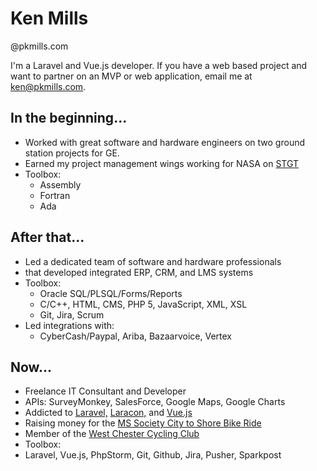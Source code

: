 # Ken Mills
@pkmills.com

I'm a Laravel and Vue.js developer. If you have a web based project and
want to partner on an MVP or web application, email me at [ken@pkmills.com](mailto:ken@pkmills.com).

## In the beginning...
* Worked with great software and hardware engineers on two ground station projects for GE.
* Earned my project management wings working for NASA on [STGT](https://www.nasa.gov/directorates/heo/scan/images/history/April1994.html)
* Toolbox:
  * Assembly
  * Fortran
  * Ada

## After that...
* Led a dedicated team of software and hardware professionals
* that developed integrated ERP, CRM, and LMS systems
* Toolbox:
  * Oracle SQL/PLSQL/Forms/Reports
  * C/C++, HTML, CMS, PHP 5, JavaScript, XML, XSL
  * Git, Jira, Scrum
* Led integrations with:
  * CyberCash/Paypal, Ariba, Bazaarvoice, Vertex

## Now...
*   Freelance IT Consultant and Developer
*   APIs: SurveyMonkey, SalesForce, Google Maps, Google Charts
*   Addicted to [Laravel,](http://laravel.com/) [ Laracon,](http://laracon.us/)  and  [Vue.js](http://vuejs.org.us/)
*   Raising money for the [MS Society City to Shore Bike Ride](http://main.nationalmssocietyorg/site/TR/Bike/PAEBikeEvents?px=4234843&pg=personal&fr_id=27061)
*   Member of the [West Chester Cycling Club](http://www.wccyclingclub.com/)
*   Toolbox:
  * Laravel, Vue.js, PhpStorm, Git, Github, Jira, Pusher, Sparkpost
